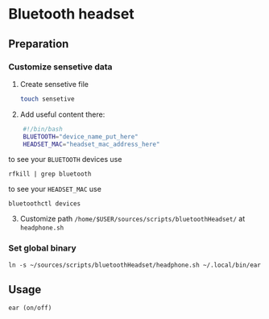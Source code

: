 # Bluetooth headset

## Preparation

### Customize sensetive data

1. Create sensetive file

    ```bash
    touch sensetive
    ```

2. Add useful content there:

```bash
    #!/bin/bash
    BLUETOOTH="device_name_put_here"
    HEADSET_MAC="headset_mac_address_here"
```

to see your `BLUETOOTH` devices use

    rfkill | grep bluetooth

to see your `HEADSET_MAC` use

    bluetoothctl devices

3. Customize path `/home/$USER/sources/scripts/bluetoothHeadset/`
   at `headphone.sh`


### Set global binary

    ln -s ~/sources/scripts/bluetoothHeadset/headphone.sh ~/.local/bin/ear

## Usage

    ear (on/off)
